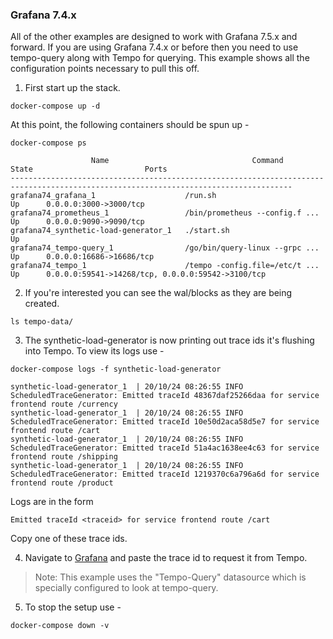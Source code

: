### Grafana 7.4.x
All of the other examples are designed to work with Grafana 7.5.x and forward. If you are using Grafana 7.4.x or before then you need
to use tempo-query along with Tempo for querying. This example shows all the configuration points necessary
to pull this off.

1. First start up the stack.

```console
docker-compose up -d
```

At this point, the following containers should be spun up -

```console
docker-compose ps
```
```
                  Name                                Command               State                         Ports                      
-------------------------------------------------------------------------------------------------------------------------------------
grafana74_grafana_1                    /run.sh                          Up      0.0.0.0:3000->3000/tcp                           
grafana74_prometheus_1                 /bin/prometheus --config.f ...   Up      0.0.0.0:9090->9090/tcp                           
grafana74_synthetic-load-generator_1   ./start.sh                       Up                                                       
grafana74_tempo-query_1                /go/bin/query-linux --grpc ...   Up      0.0.0.0:16686->16686/tcp                         
grafana74_tempo_1                      /tempo -config.file=/etc/t ...   Up      0.0.0.0:59541->14268/tcp, 0.0.0.0:59542->3100/tcp
```

2. If you're interested you can see the wal/blocks as they are being created.

```console
ls tempo-data/
```

3. The synthetic-load-generator is now printing out trace ids it's flushing into Tempo.  To view its logs use -

```console
docker-compose logs -f synthetic-load-generator
```
```
synthetic-load-generator_1  | 20/10/24 08:26:55 INFO ScheduledTraceGenerator: Emitted traceId 48367daf25266daa for service frontend route /currency
synthetic-load-generator_1  | 20/10/24 08:26:55 INFO ScheduledTraceGenerator: Emitted traceId 10e50d2aca58d5e7 for service frontend route /cart
synthetic-load-generator_1  | 20/10/24 08:26:55 INFO ScheduledTraceGenerator: Emitted traceId 51a4ac1638ee4c63 for service frontend route /shipping
synthetic-load-generator_1  | 20/10/24 08:26:55 INFO ScheduledTraceGenerator: Emitted traceId 1219370c6a796a6d for service frontend route /product
```

Logs are in the form

```
Emitted traceId <traceid> for service frontend route /cart
```

Copy one of these trace ids.

4. Navigate to [Grafana](http://localhost:3000/explore) and paste the trace id to request it from Tempo.

> Note: This example uses the "Tempo-Query" datasource which is specially configured to look at tempo-query.

5. To stop the setup use -

```console
docker-compose down -v
```
